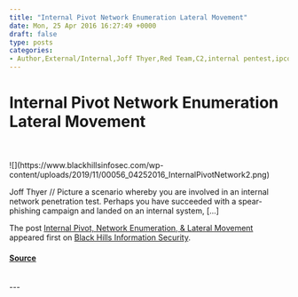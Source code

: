 ```yaml
---
title: "Internal Pivot Network Enumeration Lateral Movement"
date: Mon, 25 Apr 2016 16:27:49 +0000
draft: false
type: posts
categories: 
- Author,External/Internal,Joff Thyer,Red Team,C2,internal pentest,ipconfig,ipconfig Output,l33t ninja,metasploit,pen-testing,Pentesting
---
```

# Internal Pivot Network Enumeration Lateral Movement

<br/>

<br/>
![](https://www.blackhillsinfosec.com/wp-content/uploads/2019/11/00056_04252016_InternalPivotNetwork2.png)

Joff Thyer // Picture a scenario whereby you are involved in an internal network penetration test. Perhaps you have succeeded with a spear-phishing campaign and landed on an internal system, \[…\]

The post [Internal Pivot, Network Enumeration, & Lateral Movement](https://www.blackhillsinfosec.com/internal-pivot-network-enumeration-lateral-movement/) appeared first on [Black Hills Information Security](https://www.blackhillsinfosec.com).

#### [Source](https://www.blackhillsinfosec.com/internal-pivot-network-enumeration-lateral-movement/)

<br/>
---
